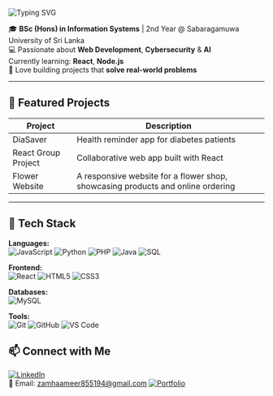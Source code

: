 ![Typing SVG](https://readme-typing-svg.herokuapp.com?size=28&color=B22222&font=Fira+Code&center=true&vCenter=true&width=1000&lines=Hi+there!💁‍♀️+I'm+Zamha+Ameer)

🎓 **BSc (Hons) in Information Systems** | 2nd Year @ Sabaragamuwa University of Sri Lanka  
💻 Passionate about **Web Development**, **Cybersecurity** & **AI**  
   Currently learning: **React**, **Node.js**  
🚀 Love building projects that **solve real-world problems**  

---

## 🔹 Featured Projects
| Project | Description |
|---------|-------------|
| DiaSaver | Health reminder app for diabetes patients |
| React Group Project | Collaborative web app built with React |
| Flower Website | A responsive website for a flower shop, showcasing products and online ordering |

---

## 🔹 Tech Stack
**Languages:**  
![JavaScript](https://img.shields.io/badge/JavaScript-F7DF1E?style=for-the-badge&logo=javascript&logoColor=black) 
![Python](https://img.shields.io/badge/Python-3776AB?style=for-the-badge&logo=python&logoColor=white) 
![PHP](https://img.shields.io/badge/PHP-777BB4?style=for-the-badge&logo=php&logoColor=white) 
![Java](https://img.shields.io/badge/Java-007396?style=for-the-badge&logo=java&logoColor=white) 
![SQL](https://img.shields.io/badge/SQL-4479A1?style=for-the-badge&logo=sql&logoColor=white)

**Frontend:**  
![React](https://img.shields.io/badge/React-61DAFB?style=for-the-badge&logo=react&logoColor=black) 
![HTML5](https://img.shields.io/badge/HTML5-E34F26?style=for-the-badge&logo=html5&logoColor=white) 
![CSS3](https://img.shields.io/badge/CSS3-1572B6?style=for-the-badge&logo=css3&logoColor=white)

**Databases:**  
![MySQL](https://img.shields.io/badge/MySQL-4479A1?style=for-the-badge&logo=mysql&logoColor=white)

**Tools:**  
![Git](https://img.shields.io/badge/Git-F05032?style=for-the-badge&logo=git&logoColor=white) 
![GitHub](https://img.shields.io/badge/GitHub-181717?style=for-the-badge&logo=github&logoColor=white) 
![VS Code](https://img.shields.io/badge/VS%20Code-007ACC?style=for-the-badge&logo=visual-studio-code&logoColor=white)

## 📫 Connect with Me
[![LinkedIn](https://img.shields.io/badge/LinkedIn-0077B5?style=for-the-badge&logo=linkedin&logoColor=white)](https://www.linkedin.com/in/z-59a169344/)  
📧 Email: [zamhaameer855194@gmail.com](mailto:zamhaameer855194@gmail.com)
[![Portfolio](https://img.shields.io/badge/Portfolio-Visit-blue?style=for-the-badge&logo=github)](https://ZamhaAmeer.github.io)


